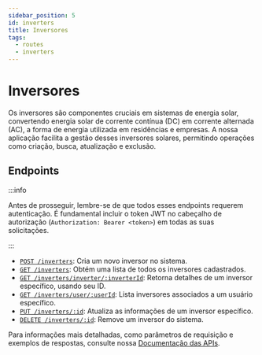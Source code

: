 ```yaml
---
sidebar_position: 5
id: inverters
title: Inversores
tags:
  - routes
  - inverters
---
```


# Inversores

Os inversores são componentes cruciais em sistemas de energia solar, convertendo energia solar de corrente contínua (DC) em corrente alternada (AC), a forma de energia utilizada em residências e empresas. A nossa aplicação facilita a gestão desses inversores solares, permitindo operações como criação, busca, atualização e exclusão.

## Endpoints

:::info

Antes de prosseguir, lembre-se de que todos esses endpoints requerem autenticação. É fundamental incluir o token JWT no cabeçalho de autorização (`Authorization: Bearer <token>`) em todas as suas solicitações.

:::

- [`POST /inverters`](/api/criar-inversor): Cria um novo inversor no sistema.
- [`GET /inverters`](/api/buscar-inversores): Obtém uma lista de todos os inversores cadastrados.
- [`GET /inverters/inverter/:inverterId`](/api/buscar-inversor-por-id): Retorna detalhes de um inversor específico, usando seu ID.
- [`GET /inverters/user/:userId`](/api/buscar-inversores-por-usuario): Lista inversores associados a um usuário específico.
- [`PUT /inverters/:id`](/api/atualizar-inversors): Atualiza as informações de um inversor específico.
- [`DELETE /inverters/:id`](/api/excluir-inversor): Remove um inversor do sistema.

Para informações mais detalhadas, como parâmetros de requisição e exemplos de respostas, consulte nossa [Documentação das APIs](/api).
